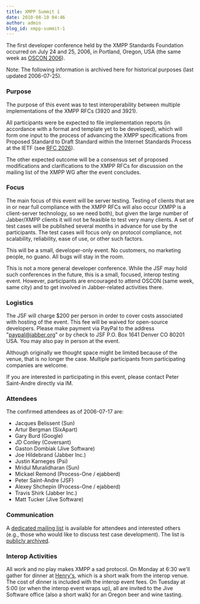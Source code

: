 ```yaml
---
title: XMPP Summit 1
date: 2010-08-10 04:46
author: admin
blog_id: xmpp-summit-1
---
```


The first developer conference held by the XMPP Standards Foundation occurred on July 24 and 25, 2006, in Portland, Oregon, USA (the same week as [OSCON 2006](http://conferences.oreillynet.com/os2006/)).

Note: The following information is archived here for historical purposes (last updated 2006-07-25).

### Purpose
The purpose of this event was to test interoperability between multiple implementations of the XMPP RFCs (3920 and 3921).

All participants were be expected to file implementation reports (in accordance with a format and template yet to be developed), which will form one input to the process of advancing the XMPP specifications from Proposed Standard to Draft Standard within the Internet Standards Process at the IETF (see [RFC 2026](http://www.faqs.org/rfcs/rfc2026.html)).

The other expected outcome will be a consensus set of proposed modifications and clarifications to the XMPP RFCs for discussion on the mailing list of the XMPP WG after the event concludes.

### Focus
The main focus of this event will be server testing. Testing of clients that are in or near full compliance with the XMPP RFCs will also occur (XMPP is a client-server technology, so we need both), but given the large number of Jabber/XMPP clients it will not be feasible to test very many clients. A set of test cases will be published several months in advance for use by the participants. The test cases will focus only on protocol compliance, not scalability, reliability, ease of use, or other such factors.

This will be a small, developer-only event. No customers, no marketing people, no guano. All bugs will stay in the room.

This is not a more general developer conference. While the JSF may hold such conferences in the future, this is a small, focused, interop testing event. However, participants are encouraged to attend OSCON (same week, same city) and to get involved in Jabber-related activities there.

### Logistics
The JSF will charge \$200 per person in order to cover costs associated with hosting of the event. This fee will be waived for open-source developers. Please make payment via PayPal to the address "paypal@jabber.org" or by check to JSF P.O. Box 1641 Denver CO 80201 USA. You may also pay in person at the event.

Although originally we thought space might be limited because of the venue, that is no longer the case. Multiple participants from participating companies are welcome.

If you are interested in participating in this event, please contact Peter Saint-Andre directly via IM.

### Attendees
The confirmed attendees as of 2006-07-17 are:

-   Jacques Belissent (Sun)
-   Artur Bergman (SixApart)
-   Gary Burd (Google)
-   JD Conley (Coversant)
-   Gaston Dombiak (Jive Software)
-   Joe Hildebrand (Jabber Inc.)
-   Justin Karneges (Psi)
-   Mridul Muralidharan (Sun)
-   Mickael Remond (Process-One / ejabberd)
-   Peter Saint-Andre (JSF)
-   Alexey Shchepin (Process-One / ejabberd)
-   Travis Shirk (Jabber Inc.)
-   Matt Tucker (Jive Software)

### Communication
A [dedicated mailing list](http://mail.jabber.org/mailman/listinfo/interop) is available for attendees and interested others (e.g., those who would like to discuss test case development). The list is [publicly archived](http://mail.jabber.org/pipermail/interop/).

### Interop Activities
All work and no play makes XMPP a sad protocol. On Monday at 6:30 we'll gather for dinner at [Henry's](http://portland.citysearch.com/profile/40854242), which is a short walk from the interop venue. The cost of dinner is included with the interop event fees. On Tuesday at 5:00 (or when the interop event wraps up), all are invited to the Jive Software office (also a short walk) for an Oregon beer and wine tasting.
